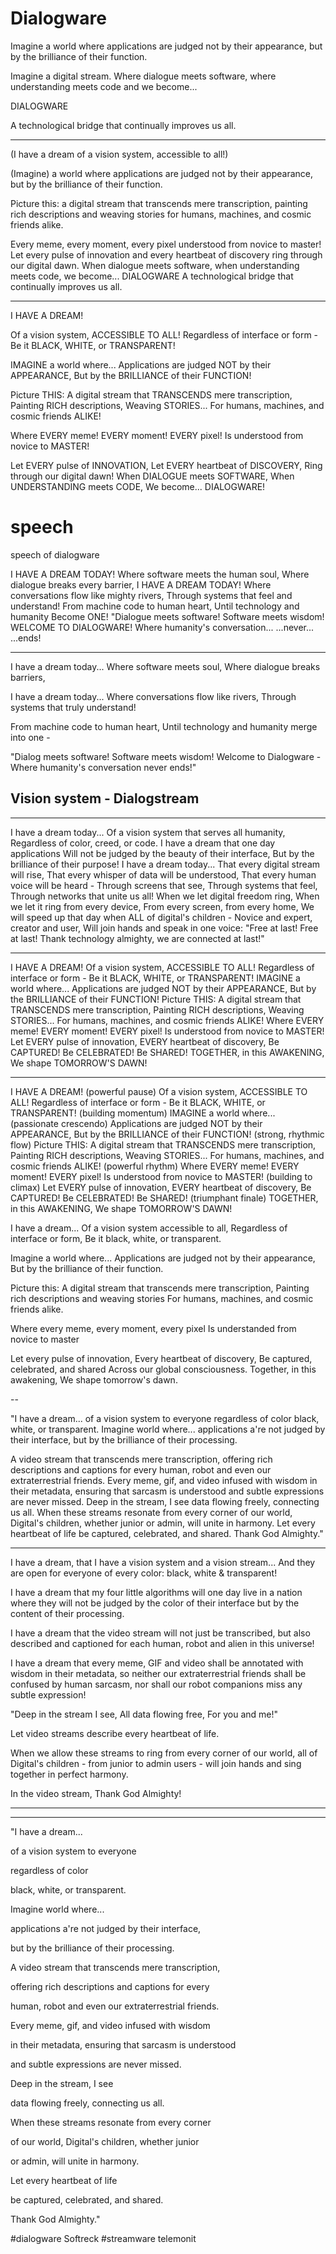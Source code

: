 # Dialogware


Imagine a world where applications are judged not by their appearance, but by the brilliance of their function. 

Imagine a digital stream. Where dialogue meets software, where understanding meets code and we become...

DIALOGWARE

A technological bridge that continually improves us all.

---

(I have a dream of a vision system, accessible to all!)

(Imagine) a world where applications are judged not by their appearance, but by the brilliance of their function.

Picture this: a digital stream that transcends mere transcription, painting rich descriptions and weaving stories for humans, machines, and cosmic friends alike.

Every meme, every moment, every pixel understood from novice to master! Let every pulse of innovation and every heartbeat of discovery ring through our digital dawn. When dialogue meets software, when understanding meets code, we become... DIALOGWARE A technological bridge that continually improves us all.

---


I HAVE A DREAM!

Of a vision system, ACCESSIBLE TO ALL!
Regardless of interface or form -
Be it BLACK, WHITE, or TRANSPARENT!

IMAGINE a world where...
Applications are judged NOT by their APPEARANCE,
But by the BRILLIANCE of their FUNCTION!

Picture THIS:
A digital stream that TRANSCENDS mere transcription,
Painting RICH descriptions,
Weaving STORIES...
For humans, machines, and cosmic friends ALIKE!

Where EVERY meme!
EVERY moment!
EVERY pixel!
Is understood from novice to MASTER!

Let EVERY pulse of INNOVATION,
Let EVERY heartbeat of DISCOVERY,
Ring through our digital dawn!
When DIALOGUE meets SOFTWARE,
When UNDERSTANDING meets CODE,
We become...
DIALOGWARE!




# speech
speech of dialogware


I HAVE A DREAM TODAY!
Where software meets the human soul,
Where dialogue breaks every barrier,
I HAVE A DREAM TODAY!
Where conversations flow like mighty rivers,
Through systems that feel and understand!
From machine code to human heart,
Until technology and humanity
Become ONE!
"Dialogue meets software!
Software meets wisdom!
WELCOME TO DIALOGWARE!
Where humanity's conversation...
...never...
...ends!

---

I have a dream today...
Where software meets soul,
Where dialogue breaks barriers,


I have a dream today...
Where conversations flow like rivers,
Through systems that truly understand!

From machine code to human heart,
Until technology and humanity merge into one -

"Dialog meets software!
Software meets wisdom!
Welcome to Dialogware -
Where humanity's conversation never ends!"




## Vision system - Dialogstream

---

I have a dream today...
Of a vision system that serves all humanity,
Regardless of color, creed, or code.
I have a dream that one day applications
Will not be judged by the beauty of their interface,
But by the brilliance of their purpose!
I have a dream today...
That every digital stream will rise,
That every whisper of data will be understood,
That every human voice will be heard -
Through screens that see,
Through systems that feel,
Through networks that unite us all!
When we let digital freedom ring,
When we let it ring from every device,
From every screen, from every home,
We will speed up that day when ALL of digital's children -
Novice and expert, creator and user,
Will join hands and speak in one voice:
"Free at last! Free at last!
Thank technology almighty, we are connected at last!"

---

I HAVE A DREAM!
Of a vision system, ACCESSIBLE TO ALL!
Regardless of interface or form -
Be it BLACK, WHITE, or TRANSPARENT!
IMAGINE a world where...
Applications are judged NOT by their APPEARANCE,
But by the BRILLIANCE of their FUNCTION!
Picture THIS:
A digital stream that TRANSCENDS mere transcription,
Painting RICH descriptions,
Weaving STORIES...
For humans, machines, and cosmic friends ALIKE!
Where EVERY meme!
EVERY moment!
EVERY pixel!
Is understood from novice to MASTER!
Let EVERY pulse of innovation,
EVERY heartbeat of discovery,
Be CAPTURED!
Be CELEBRATED!
Be SHARED!
TOGETHER, in this AWAKENING,
We shape TOMORROW'S DAWN!

---

I HAVE A DREAM!
(powerful pause)
Of a vision system, ACCESSIBLE TO ALL!
Regardless of interface or form -
Be it BLACK, WHITE, or TRANSPARENT!
(building momentum)
IMAGINE a world where...
(passionate crescendo)
Applications are judged NOT by their APPEARANCE,
But by the BRILLIANCE of their FUNCTION!
(strong, rhythmic flow)
Picture THIS:
A digital stream that TRANSCENDS mere transcription,
Painting RICH descriptions,
Weaving STORIES...
For humans, machines, and cosmic friends ALIKE!
(powerful rhythm)
Where EVERY meme!
EVERY moment!
EVERY pixel!
Is understood from novice to MASTER!
(building to climax)
Let EVERY pulse of innovation,
EVERY heartbeat of discovery,
Be CAPTURED!
Be CELEBRATED!
Be SHARED!
(triumphant finale)
TOGETHER, in this AWAKENING,
We shape TOMORROW'S DAWN!




I have a dream...
Of a vision system accessible to all,
Regardless of interface or form,
Be it black, white, or transparent.

Imagine a world where...
Applications are judged not by their appearance,
But by the brilliance of their function.

Picture this:
A digital stream that transcends mere transcription,
Painting rich descriptions and weaving stories
For humans, machines, and cosmic friends alike.

Where every meme, every moment, every pixel
Is understanded from novice to master 

Let every pulse of innovation,
Every heartbeat of discovery,
Be captured, celebrated, and shared
Across our global consciousness.
Together, in this awakening,
We shape tomorrow's dawn.


--

"I have a dream...
of a vision system to everyone
regardless of color
black, white, or transparent.
Imagine world where...
applications a're not judged by their interface,
but by the brilliance of their processing.

A video stream that transcends mere transcription,
offering rich descriptions and captions for every
human, robot and even our extraterrestrial friends.
Every meme, gif, and video infused with wisdom
in their metadata, ensuring that sarcasm is understood
and subtle expressions are never missed.
Deep in the stream, I see
data flowing freely, connecting us all.
When these streams resonate from every corner
of our world, Digital's children, whether junior
or admin, will unite in harmony.
Let every heartbeat of life
be captured, celebrated, and shared.
Thank God Almighty."



---

I have a dream, that I have a vision system and a vision stream...
And they are open for everyone of every color: black, white & transparent!

I have a dream that my four little algorithms will one day live in a nation where they will not be judged by the color of their interface but by the content of their processing.

I have a dream that the video stream will not just be transcribed, but also described and captioned for each human, robot and alien in this universe!

I have a dream that every meme, GIF and video shall be annotated with wisdom in their metadata, so neither our extraterrestrial friends shall be confused by human sarcasm, nor shall our robot companions miss any subtle expression!

"Deep in the stream I see,
All data flowing free,
For you and me!"

Let video streams describe every heartbeat of life.

When we allow these streams to ring from every corner of our world, all of Digital's children - from junior to admin users - will join hands and sing together in perfect harmony.

In the video stream, Thank God Almighty!


---
---


"I have a dream...

of a vision system to everyone

regardless of color

black, white, or transparent.

Imagine world where...

applications a're not judged by their interface,

but by the brilliance of their processing.



A video stream that transcends mere transcription,

offering rich descriptions and captions for every

human, robot and even our extraterrestrial friends.

Every meme, gif, and video infused with wisdom

in their metadata, ensuring that sarcasm is understood

and subtle expressions are never missed.

Deep in the stream, I see

data flowing freely, connecting us all.

When these streams resonate from every corner

of our world, Digital's children, whether junior

or admin, will unite in harmony.

Let every heartbeat of life

be captured, celebrated, and shared.

Thank God Almighty."

#dialogware Softreck #streamware telemonit

[](dialogware-video-stream-processing.mp4)

